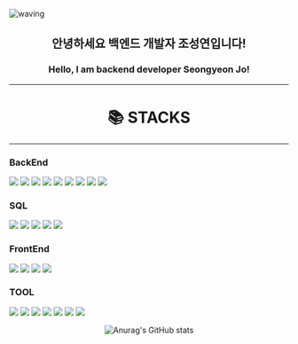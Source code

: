 ![waving](https://capsule-render.vercel.app/api?type=waving&height=200&text=Welcome!&fontAlign=80&fontAlignY=40&color=gradient)

<div>
    <h2 align="center">안녕하세요 백엔드 개발자 조성연입니다!</h2>
    <h3 align="center">Hello, I am backend developer Seongyeon Jo!</h3>
</div>

---


<div align=center>
    <h1>📚 STACKS</h1>
</div>

---

### BackEnd
![](https://img.shields.io/badge/c-00B9CC?style=for-the-badge&logo=c&logoColor=white)
![](https://img.shields.io/badge/java-007396?style=for-the-badge&logo=java&logoColor=white)
![](https://img.shields.io/badge/python-3776AB?style=for-the-badge&logo=python&logoColor=white)
![](https://img.shields.io/badge/SpringBoot-6DB33F?style=for-the-badge&logo=SpringBoot&logoColor=white)
![](https://img.shields.io/badge/springsecurity-6DB33F?style=for-the-badge&logo=springsecurity&logoColor=white)
![](https://img.shields.io/badge/socket-C93CD7?style=for-the-badge&logo=socket&logoColor=white)
![](https://img.shields.io/badge/nodedotjs-5FA04E?style=for-the-badge&logo=nodedotjs&logoColor=white)
![](https://img.shields.io/badge/vite-646CFF?style=for-the-badge&logo=vite&logoColor=white)
![](https://img.shields.io/badge/gradle-02303A?style=for-the-badge&logo=gradle&logoColor=white)
### SQL
![](https://img.shields.io/badge/h2database-09476B?style=for-the-badge&logo=h2database&logoColor=white)
![](https://img.shields.io/badge/hibernate-59666C?style=for-the-badge&logo=hibernate&logoColor=white)
![](https://img.shields.io/badge/mysql-4479A1?style=for-the-badge&logo=mysql&logoColor=white)
![](https://img.shields.io/badge/sqlite-003B57?style=for-the-badge&logo=sqlite&logoColor=white)
![](https://img.shields.io/badge/mariadb-003545?style=for-the-badge&logo=mariadb&logoColor=white)
### FrontEnd
![](https://img.shields.io/badge/html5-E34F26?style=for-the-badge&logo=html5&logoColor=white)
![](https://img.shields.io/badge/css-663399?style=for-the-badge&logo=css&logoColor=white)
![](https://img.shields.io/badge/javascript-F7DF1E?style=for-the-badge&logo=javascript&logoColor=gray)
![](https://img.shields.io/badge/react-61DAFB?style=for-the-badge&logo=react&logoColor=gray)
### TOOL
![](https://img.shields.io/badge/eclipseide-2C2255?style=for-the-badge&logo=eclipseide&logoColor=white)
![](https://img.shields.io/badge/intellijidea-000000?style=for-the-badge&logo=intellijidea&logoColor=white)
![](https://img.shields.io/badge/VSCode-499DD6?style=for-the-badge&logo=VSCode&logoColor=white)
![](https://img.shields.io/badge/git-F05032?style=for-the-badge&logo=git&logoColor=white)
![](https://img.shields.io/badge/github-181717?style=for-the-badge&logo=github&logoColor=white)
![](https://img.shields.io/badge/docker-2496ED?style=for-the-badge&logo=docker&logoColor=white)
![](https://img.shields.io/badge/fortinet-EE3124?style=for-the-badge&logo=fortinet&logoColor=white)

<center>

![Anurag's GitHub stats](https://github-readme-stats.vercel.app/api?username=JoSungYeon-000607&hide=contribs,icons=true&theme=radical)

</center>



<!--
**JoSungYeon-000607/JoSungYeon-000607** is a ✨ _special_ ✨ repository because its `README.md` (this file) appears on your GitHub profile.

Here are some ideas to get you started:

- 🔭 I’m currently working on ...
- 🌱 I’m currently learning ...
- 👯 I’m looking to collaborate on ...
- 🤔 I’m looking for help with ...
- 💬 Ask me about ...
- 📫 How to reach me: ...
- 😄 Pronouns: ...
- ⚡ Fun fact: ...
-->

